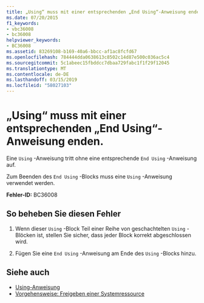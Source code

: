 ```yaml
---
title: „Using“ muss mit einer entsprechenden „End Using“-Anweisung enden.
ms.date: 07/20/2015
f1_keywords:
- vbc36008
- bc36008
helpviewer_keywords:
- BC36008
ms.assetid: 83269108-b169-40a6-bbcc-af1ac8fcfd67
ms.openlocfilehash: 784444dda0638613c8502c14d87e500c036ac5c4
ms.sourcegitcommit: 5c1abeec15fbddcc7dbaa729fabc1f1f29f12045
ms.translationtype: MT
ms.contentlocale: de-DE
ms.lasthandoff: 03/15/2019
ms.locfileid: "58027103"
---
```

# <a name="using-must-end-with-a-matching-end-using"></a>„Using“ muss mit einer entsprechenden „End Using“-Anweisung enden.
Eine `Using` -Anweisung tritt ohne eine entsprechende `End Using` -Anweisung auf.  
  
 Zum Beenden des `End Using` -Blocks muss eine `Using` -Anweisung verwendet werden.  
  
 **Fehler-ID:** BC36008  
  
## <a name="to-correct-this-error"></a>So beheben Sie diesen Fehler  
  
1.  Wenn dieser `Using` -Block Teil einer Reihe von geschachtelten `Using` -Blöcken ist, stellen Sie sicher, dass jeder Block korrekt abgeschlossen wird.  
  
2.  Fügen Sie eine `End Using` -Anweisung am Ende des `Using` -Blocks hinzu.  
  
## <a name="see-also"></a>Siehe auch

- [Using-Anweisung](../../visual-basic/language-reference/statements/using-statement.md)
- [Vorgehensweise: Freigeben einer Systemressource](../../visual-basic/programming-guide/language-features/control-flow/how-to-dispose-of-a-system-resource.md)

